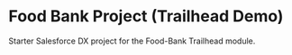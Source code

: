 # Food Bank Project (Trailhead Demo)

Starter Salesforce DX project for the Food-Bank Trailhead module.
